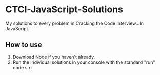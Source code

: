 # CTCI-JavaScript-Solutions
My solutions to every problem in Cracking the Code Interview...In JavaScript.

## How to use
1. Download Node if you haven't already.
2. Run the individual solutions in your console with the standard "run" node stri